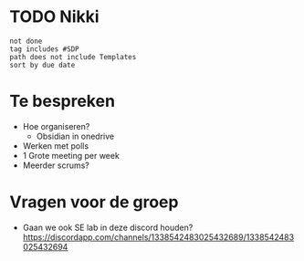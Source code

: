 
# TODO Nikki

```tasks
not done
tag includes #SDP
path does not include Templates
sort by due date
```


# Te bespreken
- Hoe organiseren?
	- Obsidian in onedrive
- Werken met polls
- 1 Grote meeting per week
- Meerder scrums?

# Vragen voor de groep
- Gaan we ook SE lab in deze discord houden?
  https://discordapp.com/channels/1338542483025432689/1338542483025432694


